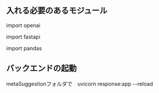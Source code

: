 ## 入れる必要のあるモジュール
import openai

import fastapi

import pandas


## バックエンドの起動
metaSuggestionフォルダで　uvicorn response:app --reload